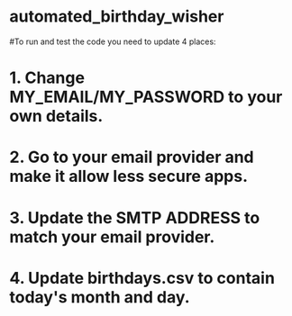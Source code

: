 # automated_birthday_wisher

#To run and test the code you need to update 4 places:
# 1. Change MY_EMAIL/MY_PASSWORD to your own details.
# 2. Go to your email provider and make it allow less secure apps.
# 3. Update the SMTP ADDRESS to match your email provider.
# 4. Update birthdays.csv to contain today's month and day.



